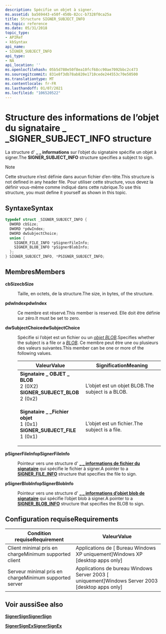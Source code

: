 ```yaml
---
description: Spécifie un objet à signer.
ms.assetid: ba569443-e50f-450b-82cc-b7328f0ca25a
title: Structure SIGNER_SUBJECT_INFO
ms.topic: reference
ms.date: 05/31/2018
topic_type:
- APIRef
- kbSyntax
api_name:
- SIGNER_SUBJECT_INFO
api_type:
- NA
api_location: ''
ms.openlocfilehash: 05b5d780e50f8ea10fcf68cc90ae7092bbc2c473
ms.sourcegitcommit: 831e8f3db78ab820e1710cede244553c70e50500
ms.translationtype: MT
ms.contentlocale: fr-FR
ms.lasthandoff: 01/07/2021
ms.locfileid: "106520522"
---
```

# <a name="signer_subject_info-structure"></a><span data-ttu-id="adf25-103">Structure des informations de l’objet du signataire \_ \_</span><span class="sxs-lookup"><span data-stu-id="adf25-103">SIGNER\_SUBJECT\_INFO structure</span></span>

<span data-ttu-id="adf25-104">La structure d' **\_ \_ informations** sur l’objet du signataire spécifie un objet à signer.</span><span class="sxs-lookup"><span data-stu-id="adf25-104">The **SIGNER\_SUBJECT\_INFO** structure specifies a subject to sign.</span></span>

> [!Note]  
> <span data-ttu-id="adf25-105">Cette structure n’est définie dans aucun fichier d’en-tête.</span><span class="sxs-lookup"><span data-stu-id="adf25-105">This structure is not defined in any header file.</span></span> <span data-ttu-id="adf25-106">Pour utiliser cette structure, vous devez la définir vous-même comme indiqué dans cette rubrique.</span><span class="sxs-lookup"><span data-stu-id="adf25-106">To use this structure, you must define it yourself as shown in this topic.</span></span>

 

## <a name="syntax"></a><span data-ttu-id="adf25-107">Syntaxe</span><span class="sxs-lookup"><span data-stu-id="adf25-107">Syntax</span></span>


```C++
typedef struct _SIGNER_SUBJECT_INFO {
  DWORD cbSize;
  DWORD *pdwIndex;
  DWORD dwSubjectChoice;
  union {
    SIGNER_FILE_INFO *pSignerFileInfo;
    SIGNER_BLOB_INFO *pSignerBlobInfo;
  };
} SIGNER_SUBJECT_INFO, *PSIGNER_SUBJECT_INFO;
```



## <a name="members"></a><span data-ttu-id="adf25-108">Membres</span><span class="sxs-lookup"><span data-stu-id="adf25-108">Members</span></span>

<dl> <dt>

<span data-ttu-id="adf25-109">**cbSize**</span><span class="sxs-lookup"><span data-stu-id="adf25-109">**cbSize**</span></span>
</dt> <dd>

<span data-ttu-id="adf25-110">Taille, en octets, de la structure.</span><span class="sxs-lookup"><span data-stu-id="adf25-110">The size, in bytes, of the structure.</span></span>

</dd> <dt>

<span data-ttu-id="adf25-111">**pdwIndex**</span><span class="sxs-lookup"><span data-stu-id="adf25-111">**pdwIndex**</span></span>
</dt> <dd>

<span data-ttu-id="adf25-112">Ce membre est réservé.</span><span class="sxs-lookup"><span data-stu-id="adf25-112">This member is reserved.</span></span> <span data-ttu-id="adf25-113">Elle doit être définie sur zéro.</span><span class="sxs-lookup"><span data-stu-id="adf25-113">It must be set to zero.</span></span>

</dd> <dt>

<span data-ttu-id="adf25-114">**dwSubjectChoice**</span><span class="sxs-lookup"><span data-stu-id="adf25-114">**dwSubjectChoice**</span></span>
</dt> <dd>

<span data-ttu-id="adf25-115">Spécifie si l’objet est un fichier ou un [*objet BLOB*](../secgloss/b-gly.md).</span><span class="sxs-lookup"><span data-stu-id="adf25-115">Specifies whether the subject is a file or a [*BLOB*](../secgloss/b-gly.md).</span></span> <span data-ttu-id="adf25-116">Ce membre peut être une ou plusieurs des valeurs suivantes.</span><span class="sxs-lookup"><span data-stu-id="adf25-116">This member can be one or more of the following values.</span></span>



| <span data-ttu-id="adf25-117">Valeur</span><span class="sxs-lookup"><span data-stu-id="adf25-117">Value</span></span>                                                                                                                                                                                                                                         | <span data-ttu-id="adf25-118">Signification</span><span class="sxs-lookup"><span data-stu-id="adf25-118">Meaning</span></span>                           |
|-----------------------------------------------------------------------------------------------------------------------------------------------------------------------------------------------------------------------------------------------|-----------------------------------|
| <span id="SIGNER_SUBJECT_BLOB"></span><span id="signer_subject_blob"></span><dl> <span data-ttu-id="adf25-119"><dt>**Signataire \_ OBJET \_ BLOB**</dt> <dt>2 (0X2)</dt></span><span class="sxs-lookup"><span data-stu-id="adf25-119"><dt>**SIGNER\_SUBJECT\_BLOB**</dt> <dt>2 (0x2)</dt></span></span> </dl> | <span data-ttu-id="adf25-120">L’objet est un objet BLOB.</span><span class="sxs-lookup"><span data-stu-id="adf25-120">The subject is a BLOB.</span></span><br/> |
| <span id="SIGNER_SUBJECT_FILE"></span><span id="signer_subject_file"></span><dl> <span data-ttu-id="adf25-121"><dt>**Signataire \_ \_Fichier objet**</dt> <dt>1 (0x1)</dt></span><span class="sxs-lookup"><span data-stu-id="adf25-121"><dt>**SIGNER\_SUBJECT\_FILE**</dt> <dt>1 (0x1)</dt></span></span> </dl> | <span data-ttu-id="adf25-122">L’objet est un fichier.</span><span class="sxs-lookup"><span data-stu-id="adf25-122">The subject is a file.</span></span><br/> |



 

</dd> <dt>

<span data-ttu-id="adf25-123">**pSignerFileInfo**</span><span class="sxs-lookup"><span data-stu-id="adf25-123">**pSignerFileInfo**</span></span>
</dt> <dd>

<span data-ttu-id="adf25-124">Pointeur vers une structure d' [**\_ \_ informations de fichier du signataire**](signer-file-info.md) qui spécifie le fichier à signer.</span><span class="sxs-lookup"><span data-stu-id="adf25-124">A pointer to a [**SIGNER\_FILE\_INFO**](signer-file-info.md) structure that specifies the file to sign.</span></span>

</dd> <dt>

<span data-ttu-id="adf25-125">**pSignerBlobInfo**</span><span class="sxs-lookup"><span data-stu-id="adf25-125">**pSignerBlobInfo**</span></span>
</dt> <dd>

<span data-ttu-id="adf25-126">Pointeur vers une structure d' [**\_ \_ informations d’objet blob de signataire**](signer-blob-info.md) qui spécifie l’objet blob à signer.</span><span class="sxs-lookup"><span data-stu-id="adf25-126">A pointer to a [**SIGNER\_BLOB\_INFO**](signer-blob-info.md) structure that specifies the BLOB to sign.</span></span>

</dd> </dl>

## <a name="requirements"></a><span data-ttu-id="adf25-127">Configuration requise</span><span class="sxs-lookup"><span data-stu-id="adf25-127">Requirements</span></span>



| <span data-ttu-id="adf25-128">Condition requise</span><span class="sxs-lookup"><span data-stu-id="adf25-128">Requirement</span></span> | <span data-ttu-id="adf25-129">Valeur</span><span class="sxs-lookup"><span data-stu-id="adf25-129">Value</span></span> |
|-------------------------------------|------------------------------------------------------|
| <span data-ttu-id="adf25-130">Client minimal pris en charge</span><span class="sxs-lookup"><span data-stu-id="adf25-130">Minimum supported client</span></span><br/> | <span data-ttu-id="adf25-131">Applications de \[ Bureau Windows XP uniquement\]</span><span class="sxs-lookup"><span data-stu-id="adf25-131">Windows XP \[desktop apps only\]</span></span><br/>          |
| <span data-ttu-id="adf25-132">Serveur minimal pris en charge</span><span class="sxs-lookup"><span data-stu-id="adf25-132">Minimum supported server</span></span><br/> | <span data-ttu-id="adf25-133">Applications de bureau Windows Server 2003 \[ uniquement\]</span><span class="sxs-lookup"><span data-stu-id="adf25-133">Windows Server 2003 \[desktop apps only\]</span></span><br/> |



## <a name="see-also"></a><span data-ttu-id="adf25-134">Voir aussi</span><span class="sxs-lookup"><span data-stu-id="adf25-134">See also</span></span>

<dl> <dt>

[<span data-ttu-id="adf25-135">**SignerSign**</span><span class="sxs-lookup"><span data-stu-id="adf25-135">**SignerSign**</span></span>](signersign.md)
</dt> <dt>

[<span data-ttu-id="adf25-136">**SignerSignEx**</span><span class="sxs-lookup"><span data-stu-id="adf25-136">**SignerSignEx**</span></span>](signersignex.md)
</dt> </dl>

 

 
